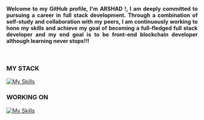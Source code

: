 <!-- <pre>
-----------------------------------------------------------------------------
<b>Me         :</b>  <b>Arshad Khan</b>
-----------------------------------------------------------------------------
</pre> -->

<!-- <p align="left"> <img src="https://komarev.com/ghpvc/?username=marshadkhn&label=Profile%20views&color=0e75b6&style=flat" alt="marshadkhn" /> </p> -->

<p style='text-align: justify;'>
<b>Welcome to my GitHub profile, I'm <b>ARSHAD !</b>, I am deeply committed to pursuing a career in full stack development. Through a combination of self-study and collaboration with my peers, I am continuously working to hone my skills and achieve my goal of becoming a full-fledged full stack developer and my end goal is to be front-end blockchain developer although learning never stops!!!</b>
</p>

<!-- <div>
<a href="https://hashnode.com/@marshadkhn" target="blank"><img src="https://img.shields.io/static/v1?label=|&labelColor=493252&message=Hashnode&color=493252&style=for-the-badge&logo=hashnode&logoColor=blue"/></a>
</div> -->
<br>

### **MY STACK**
[![My Skills](https://skillicons.dev/icons?i=nodejs,express,js,mongodb,html,css,react,github,java,postman,firebase,vscode,ai,ps,figma,docker,linux,powershell,vercel,gcp,tailwind,vite&perline=11)](https://github.com/marshadkhn)

### **WORKING ON**
[![My Skills](https://skillicons.dev/icons?i=solidity,ts&perline=16)](https://github.com/antoinekllee)







